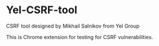 # Yel-CSRF-tool
CSRF tool designed by Mikhail Salnikov from Yel Group

This is Chrome extension for testing for CSRF vulnerabilities.
